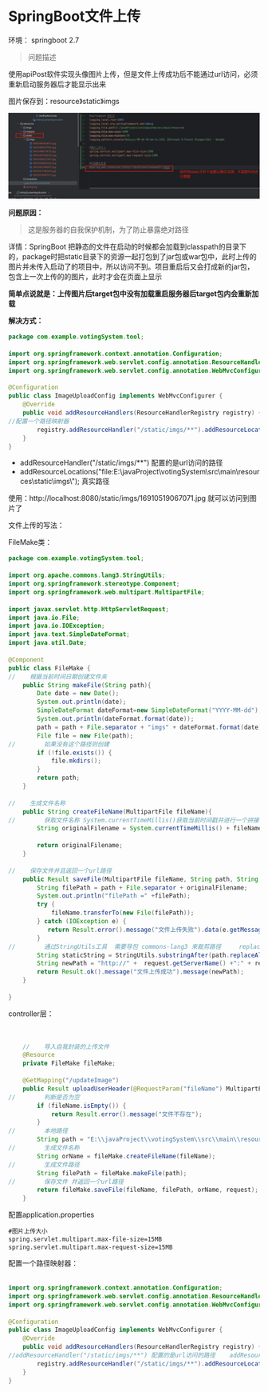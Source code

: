 # SpringBoot文件上传

环境： springboot 2.7 

> 问题描述

使用apiPost软件实现头像图片上传，但是文件上传成功后不能通过url访问，必须重新启动服务器后才能显示出来



图片保存到：resource》static》imgs

![image-20230803164850761](.\imgs\image-20230803164850761.png)



**问题原因：**

> 这是服务器的自我保护机制，为了防止暴露绝对路径

详情：SpringBoot 把静态的文件在启动的时候都会加载到classpath的目录下的，package时把static目录下的资源一起打包到了jar包或war包中，此时上传的图片并未传入启动了的项目中，所以访问不到。项目重启后又会打成新的jar包，包含上一次上传的的图片，此时才会在页面上显示


**简单点说就是：上传图片后target包中没有加载重启服务器后target包内会重新加载**



**解决方式：**



```java
package com.example.votingSystem.tool;

import org.springframework.context.annotation.Configuration;
import org.springframework.web.servlet.config.annotation.ResourceHandlerRegistry;
import org.springframework.web.servlet.config.annotation.WebMvcConfigurer;

@Configuration
public class ImageUploadConfig implements WebMvcConfigurer {
    @Override
    public void addResourceHandlers(ResourceHandlerRegistry registry) {
//配置一个路径映射器
        registry.addResourceHandler("/static/imgs/**").addResourceLocations("file:E:\\javaProject\\votingSystem\\src\\main\\resources\\static\\imgs\\");
    }
}

```

- addResourceHandler("/static/imgs/**") 配置的是url访问的路径
- addResourceLocations("file:E:\\javaProject\\votingSystem\\src\\main\\resources\\static\\imgs\\");  真实路径



使用：http://localhost:8080/static/imgs/16910519067071.jpg 就可以访问到图片了



文件上传的写法：

FileMake类：

```java
package com.example.votingSystem.tool;

import org.apache.commons.lang3.StringUtils;
import org.springframework.stereotype.Component;
import org.springframework.web.multipart.MultipartFile;

import javax.servlet.http.HttpServletRequest;
import java.io.File;
import java.io.IOException;
import java.text.SimpleDateFormat;
import java.util.Date;

@Component
public class FileMake {
//    根据当前时间日期创建文件夹
    public String makeFile(String path){
        Date date = new Date();
        System.out.println(date);
        SimpleDateFormat dateFormat=new SimpleDateFormat("YYYY-MM-dd");
        System.out.println(dateFormat.format(date));
        path = path + File.separator + "imgs" + dateFormat.format(date);
        File file = new File(path);
//        如果没有这个路径则创建
        if (!file.exists()) {
            file.mkdirs();
        }
        return path;
    }

//    生成文件名称
    public String createFileName(MultipartFile fileName){
//        获取文件名称 System.currentTimeMillis()获取当前时间戳并进行一个拼接
        String originalFilename = System.currentTimeMillis() + fileName.getOriginalFilename();

        return originalFilename;
    }

//    保存文件并且返回一个url路径
    public Result saveFile(MultipartFile fileName, String path, String originalFilename, HttpServletRequest request){
        String filePath = path + File.separator + originalFilename;
        System.out.println("filePath =" +filePath);
        try {
            fileName.transferTo(new File(filePath));
        } catch (IOException e) {
           return Result.error().message("文件上传失败").data(e.getMessage());
        }
//        通过StringUtils工具  需要导包 commons-lang3 来裁剪路径     replaceAll替换
        String staticString = StringUtils.substringAfter(path.replaceAll("\\\\", "/"), "resources");
        String newPath = "http://" +  request.getServerName() +":" + request.getServerPort() + staticString + "/" + originalFilename;
        return Result.ok().message("文件上传成功").message(newPath);
    }

}

```



controller层：

```java


    //    导入自我封装的上传文件
    @Resource
    private FileMake fileMake;

	@GetMapping("/updateImage")
    public Result uploadUserHeader(@RequestParam("fileName") MultipartFile fileName, HttpServletRequest request) {
//        判断是否为空
        if (fileName.isEmpty()) {
            return Result.error().message("文件不存在");
        }
//        本地路径
        String path = "E:\\javaProject\\votingSystem\\src\\main\\resources\\static\\imgs";
//        生成文件名称
        String orName = fileMake.createFileName(fileName);
//        生成文件路径
        String filePath = fileMake.makeFile(path);
//        保存文件 并返回一个url路径
        return fileMake.saveFile(fileName, filePath, orName, request);
    }


```



配置application.properties

```properties
#图片上传大小
spring.servlet.multipart.max-file-size=15MB
spring.servlet.multipart.max-request-size=15MB
```



配置一个路径映射器：

```java

import org.springframework.context.annotation.Configuration;
import org.springframework.web.servlet.config.annotation.ResourceHandlerRegistry;
import org.springframework.web.servlet.config.annotation.WebMvcConfigurer;

@Configuration
public class ImageUploadConfig implements WebMvcConfigurer {
    @Override
    public void addResourceHandlers(ResourceHandlerRegistry registry) {
//addResourceHandler("/static/imgs/**") 配置的是url访问的路径    addResourceLocations("file:E:\\javaProject\\votingSystem\\src\\main\\resources\\static\\imgs\\");  真实路径 
        registry.addResourceHandler("/static/imgs/**").addResourceLocations("file:E:\\javaProject\\votingSystem\\src\\main\\resources\\static\\imgs\\");
    }
}

```

